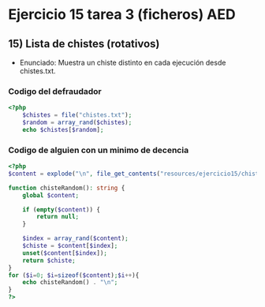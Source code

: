 # Ejercicio 15 tarea 3 (ficheros) AED
## 15) Lista de chistes (rotativos)
 * Enunciado: Muestra un chiste distinto en cada ejecución desde chistes.txt.
### Codigo del defraudador
```php
<?php
    $chistes = file("chistes.txt");
    $random = array_rand($chistes);
    echo $chistes[$random];
```

### Codigo de alguien con un minimo de decencia
```php
<?php
$content = explode("\n", file_get_contents("resources/ejercicio15/chistes.txt"));

function chisteRandom(): string {
    global $content;

    if (empty($content)) {
        return null;
    }

    $index = array_rand($content);
    $chiste = $content[$index];
    unset($content[$index]);
    return $chiste;
}
for ($i=0; $i=sizeof($content);$i++){
    echo chisteRandom() . "\n";
}
?>
```
